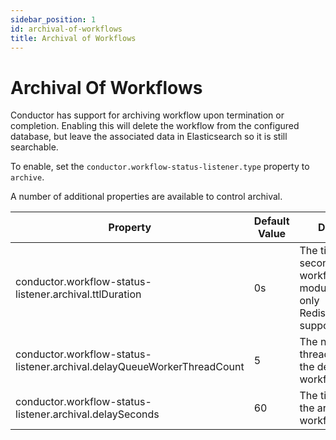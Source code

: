 ```yaml
---
sidebar_position: 1
id: archival-of-workflows
title: Archival of Workflows
---
```


# Archival Of Workflows

Conductor has support for archiving workflow upon termination or completion. Enabling this will delete the workflow from the configured database, but leave the associated data in Elasticsearch so it is still searchable. 

To enable, set the `conductor.workflow-status-listener.type` property to `archive`.

A number of additional properties are available to control archival.

| Property | Default Value | Description |
| -- | -- | -- |
| conductor.workflow-status-listener.archival.ttlDuration	| 0s | The time to live in seconds for workflow archiving module. Currently, only RedisExecutionDAO supports this |
| conductor.workflow-status-listener.archival.delayQueueWorkerThreadCount	| 5 | The number of threads to process the delay queue in workflow archival |
| conductor.workflow-status-listener.archival.delaySeconds |	60 | The time to delay the archival of workflow |
